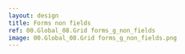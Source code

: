 ```yaml
---
layout: design
title: Forms non fields
ref: 00.Global_08.Grid forms_g_non_fields
image: 00.Global_08.Grid forms_g_non_fields.png
---
```

